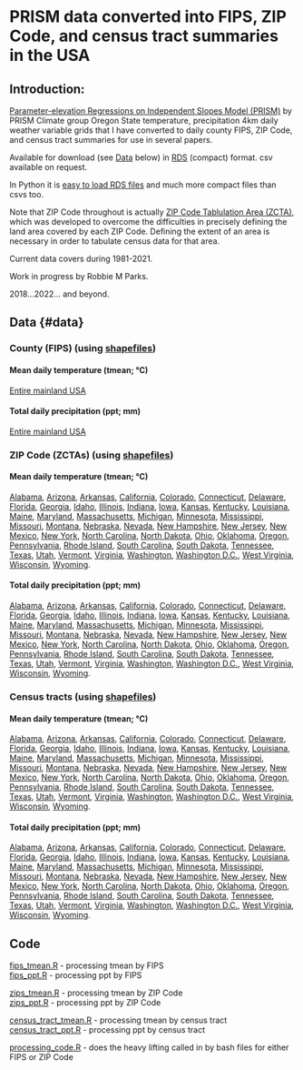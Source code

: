 # PRISM data converted into FIPS, ZIP Code, and census tract summaries in the USA

## Introduction:

[Parameter-elevation Regressions on Independent Slopes Model (PRISM)](https://prism.oregonstate.edu/recent/) by PRISM Climate group Oregon State temperature, precipitation 4km daily weather variable grids that I have converted to daily county FIPS, ZIP Code, and census tract summaries for use in several papers.

Available for download (see [Data](#Data) below) in [RDS](https://www.r-bloggers.com/2016/12/remember-to-use-the-rds-format/) (compact) format. csv available on request.

In Python it is [easy to load RDS files](https://stackoverflow.com/questions/40996175/loading-a-rds-file-in-pandas) and much more compact files than csvs too.

Note that ZIP Code throughout is actually [ZIP Code Tablulation Area (ZCTA)](https://en.wikipedia.org/wiki/ZIP_Code_Tabulation_Area), which was developed to overcome the difficulties in precisely defining the land area covered by each ZIP Code. Defining the extent of an area is necessary in order to tabulate census data for that area.

Current data covers during 1981-2021.

Work in progress by Robbie M Parks.

2018...2022... and beyond.

## Data {#data}

### County (FIPS) (using [shapefiles](https://www.census.gov/geographies/mapping-files/2015/geo/carto-boundary-file.html))

#### Mean daily temperature (tmean; °C)

[Entire mainland USA](output/fips/tmean)

#### Total daily precipitation (ppt; mm)

[Entire mainland USA](output/fips/ppt)

### ZIP Code (ZCTAs) (using [shapefiles](https://www2.census.gov/geo/tiger/TIGER2010/ZCTA5/2010/?C=D;O=A))

#### Mean daily temperature (tmean; °C)

[Alabama](output/zip/01/tmean), [Arizona](output/zip/04/tmean), [Arkansas](output/zip/05/tmean), [California](output/zip/06/tmean), [Colorado](output/zip/08/tmean), [Connecticut](output/zip/09/tmean), [Delaware](output/zip/10/tmean), [Florida](output/zip/12/tmean), [Georgia](output/zip/13/tmean), [Idaho](output/zip/16/tmean), [Illinois](output/zip/17/tmean), [Indiana](output/zip/18/tmean), [Iowa](output/zip/19/tmean), [Kansas](output/zip/20/tmean), [Kentucky](output/zip/21/tmean), [Louisiana](output/zip/22/tmean), [Maine](output/zip/23/tmean), [Maryland](output/zip/24/tmean), [Massachusetts](output/zip/25/tmean), [Michigan](output/zip/26/tmean), [Minnesota](output/zip/27/tmean), [Mississippi](output/zip/28/tmean), [Missouri](output/zip/29/tmean), [Montana](output/zip/30/tmean), [Nebraska](output/zip/31/tmean), [Nevada](output/zip/32/tmean), [New Hampshire](output/zip/33/tmean), [New Jersey](output/zip/34/tmean), [New Mexico](output/zip/35/tmean), [New York](output/zip/36/tmean), [North Carolina](output/zip/37/tmean), [North Dakota](output/zip/38/tmean), [Ohio](output/zip/39/tmean), [Oklahoma](output/zip/40/tmean), [Oregon](output/zip/41/tmean), [Pennsylvania](output/zip/42/tmean), [Rhode Island](output/zip/44/tmean), [South Carolina](output/zip/45/tmean), [South Dakota](output/zip/46/tmean), [Tennessee](output/zip/47/tmean), [Texas](output/zip/48/tmean), [Utah](output/zip/49/tmean), [Vermont](output/zip/50/tmean), [Virginia](output/zip/51/tmean), [Washington](output/zip/53/tmean), [Washington D.C.](output/zip/11/tmean), [West Virginia](output/zip/54/tmean), [Wisconsin](output/zip/55/tmean), [Wyoming](output/zip/56/tmean).

#### Total daily precipitation (ppt; mm)

[Alabama](output/zip/01/ppt), [Arizona](output/zip/04/ppt), [Arkansas](output/zip/05/ppt), [California](output/zip/06/ppt), [Colorado](output/zip/08/ppt), [Connecticut](output/zip/09/ppt), [Delaware](output/zip/10/ppt), [Florida](output/zip/12/ppt), [Georgia](output/zip/13/ppt), [Idaho](output/zip/16/ppt), [Illinois](output/zip/17/ppt), [Indiana](output/zip/18/ppt), [Iowa](output/zip/19/ppt), [Kansas](output/zip/20/ppt), [Kentucky](output/zip/21/ppt), [Louisiana](output/zip/22/ppt), [Maine](output/zip/23/ppt), [Maryland](output/zip/24/ppt), [Massachusetts](output/zip/25/ppt), [Michigan](output/zip/26/ppt), [Minnesota](output/zip/27/ppt), [Mississippi](output/zip/28/ppt), [Missouri](output/zip/29/ppt), [Montana](output/zip/30/ppt), [Nebraska](output/zip/31/ppt), [Nevada](output/zip/32/ppt), [New Hampshire](output/zip/33/ppt), [New Jersey](output/zip/34/ppt), [New Mexico](output/zip/35/ppt), [New York](output/zip/36/ppt), [North Carolina](output/zip/37/ppt), [North Dakota](output/zip/38/ppt), [Ohio](output/zip/39/ppt), [Oklahoma](output/zip/40/ppt), [Oregon](output/zip/41/ppt), [Pennsylvania](output/zip/42/ppt), [Rhode Island](output/zip/44/ppt), [South Carolina](output/zip/45/ppt), [South Dakota](output/zip/46/ppt), [Tennessee](output/zip/47/ppt), [Texas](output/zip/48/ppt), [Utah](output/zip/49/ppt), [Vermont](output/zip/50/ppt), [Virginia](output/zip/51/ppt), [Washington](output/zip/53/ppt), [Washington D.C.](output/zip/11/ppt), [West Virginia](output/zip/54/ppt), [Wisconsin](output/zip/55/ppt), [Wyoming](output/zip/56/ppt).

### Census tracts (using [shapefiles](https://www.census.gov/cgi-bin/geo/shapefiles/index.php?year=2021&layergroup=Census+Tracts))

#### Mean daily temperature (tmean; °C)

[Alabama](output/ct/01/tmean), [Arizona](output/ct/04/tmean), [Arkansas](output/ct/05/tmean), [California](output/ct/06/tmean), [Colorado](output/ct/08/tmean), [Connecticut](output/ct/09/tmean), [Delaware](output/ct/10/tmean), [Florida](output/ct/12/tmean), [Georgia](output/ct/13/tmean), [Idaho](output/ct/16/tmean), [Illinois](output/ct/17/tmean), [Indiana](output/ct/18/tmean), [Iowa](output/ct/19/tmean), [Kansas](output/ct/20/tmean), [Kentucky](output/ct/21/tmean), [Louisiana](output/ct/22/tmean), [Maine](output/ct/23/tmean), [Maryland](output/ct/24/tmean), [Massachusetts](output/ct/25/tmean), [Michigan](output/ct/26/tmean), [Minnesota](output/ct/27/tmean), [Mississippi](output/ct/28/tmean), [Missouri](output/ct/29/tmean), [Montana](output/ct/30/tmean), [Nebraska](output/ct/31/tmean), [Nevada](output/ct/32/tmean), [New Hampshire](output/ct/33/tmean), [New Jersey](output/ct/34/tmean), [New Mexico](output/ct/35/tmean), [New York](output/ct/36/tmean), [North Carolina](output/ct/37/tmean), [North Dakota](output/ct/38/tmean), [Ohio](output/ct/39/tmean), [Oklahoma](output/ct/40/tmean), [Oregon](output/ct/41/tmean), [Pennsylvania](output/ct/42/tmean), [Rhode Island](output/ct/44/tmean), [South Carolina](output/ct/45/tmean), [South Dakota](output/ct/46/tmean), [Tennessee](output/ct/47/tmean), [Texas](output/ct/48/tmean), [Utah](output/ct/49/tmean), [Vermont](output/ct/50/tmean), [Virginia](output/ct/51/tmean), [Washington](output/ct/53/tmean), [Washington D.C.](output/ct/11/tmean), [West Virginia](output/ct/54/tmean), [Wisconsin](output/ct/55/tmean), [Wyoming](output/ct/56/tmean).

#### Total daily precipitation (ppt; mm)

[Alabama](output/ct/01/ppt), [Arizona](output/ct/04/ppt), [Arkansas](output/ct/05/ppt), [California](output/ct/06/ppt), [Colorado](output/ct/08/ppt), [Connecticut](output/ct/09/ppt), [Delaware](output/ct/10/ppt), [Florida](output/ct/12/ppt), [Georgia](output/ct/13/ppt), [Idaho](output/ct/16/ppt), [Illinois](output/ct/17/ppt), [Indiana](output/ct/18/ppt), [Iowa](output/ct/19/ppt), [Kansas](output/ct/20/ppt), [Kentucky](output/ct/21/ppt), [Louisiana](output/ct/22/ppt), [Maine](output/ct/23/ppt), [Maryland](output/ct/24/ppt), [Massachusetts](output/ct/25/ppt), [Michigan](output/ct/26/ppt), [Minnesota](output/ct/27/ppt), [Mississippi](output/ct/28/ppt), [Missouri](output/ct/29/ppt), [Montana](output/ct/30/ppt), [Nebraska](output/ct/31/ppt), [Nevada](output/ct/32/ppt), [New Hampshire](output/ct/33/ppt), [New Jersey](output/ct/34/ppt), [New Mexico](output/ct/35/ppt), [New York](output/ct/36/ppt), [North Carolina](output/ct/37/ppt), [North Dakota](output/ct/38/ppt), [Ohio](output/ct/39/ppt), [Oklahoma](output/ct/40/ppt), [Oregon](output/ct/41/ppt), [Pennsylvania](output/ct/42/ppt), [Rhode Island](output/ct/44/ppt), [South Carolina](output/ct/45/ppt), [South Dakota](output/ct/46/ppt), [Tennessee](output/ct/47/ppt), [Texas](output/ct/48/ppt), [Utah](output/ct/49/ppt), [Vermont](output/ct/50/ppt), [Virginia](output/ct/51/ppt), [Washington](output/ct/53/ppt), [Washington D.C.](output/ct/11/ppt), [West Virginia](output/ct/54/ppt), [Wisconsin](output/ct/55/ppt), [Wyoming](output/ct/56/ppt).

## Code

[fips_tmean.R](prog/02_grid_county_intersection/fips_tmean.R) - processing tmean by FIPS\
[fips_ppt.R](prog/02_grid_county_intersection/fips_ppt.R) - processing ppt by FIPS

[zips_tmean.R](prog/02_grid_county_intersection/zips_tmean.R) - processing tmean by ZIP Code\
[zips_ppt.R](prog/02_grid_county_intersection/zips_ppt.R) - processing ppt by ZIP Code

[census_tract_tmean.R](prog/02_grid_county_intersection/census_tract_tmean.R) - processing tmean by census tract\
[census_tract_ppt.R](prog/02_grid_county_intersection/census_tract_ppt.R) - processing ppt by census tract

[processing_code.R](prog/02_grid_county_intersection/processing_code.R) - does the heavy lifting called in by bash files for either FIPS or ZIP Code
